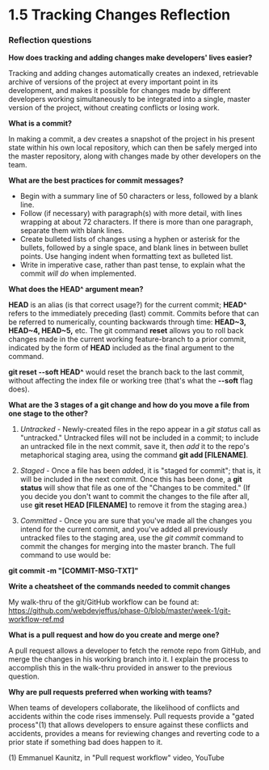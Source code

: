 # 1.5 Tracking Changes Reflection

### Reflection questions

**How does tracking and adding changes make developers' lives easier?**

Tracking and adding changes automatically creates an indexed, retrievable archive of versions of the project at every important point in its development, and makes it possible for changes made by different developers working simultaneously to be integrated into a single, master version of the project, without creating conflicts or losing work.

**What is a commit?**

In making a commit, a dev creates a snapshot of the project in his present state within his own local repository, which can then be safely merged into the master repository, along with changes made by other developers on the team.

**What are the best practices for commit messages?**

- Begin with a summary line of 50 characters or less, followed by a blank line.
- Follow (if necessary) with paragraph(s) with more detail, with lines  wrapping at about 72 characters. If there is more than one paragraph, separate them with blank lines.
- Create bulleted lists of changes using a hyphen or asterisk for the bullets, followed by a single space, and blank lines in between bullet points. Use hanging indent when formatting text as bulleted list.
- Write in imperative case, rather than past tense, to explain what the commit *will do* when implemented.

**What does the HEAD^ argument mean?**

**HEAD** is an alias (is that correct usage?) for the current commit; **HEAD^** refers to the immediately preceding (last) commit. Commits before that can be referred to numerically, counting backwards through time: **HEAD~3, HEAD~4, HEAD~5,** etc. The git command **reset** allows you to roll back changes made in the current working feature-branch to a prior commit, indicated by the form of **HEAD** included as the final argument to the command.

**git reset --soft HEAD^** would reset the branch back to the last commit, without affecting the index file or working tree (that's what the **--soft** flag does).

**What are the 3 stages of a git change and how do you move a file from one stage to the other?**

1. *Untracked* - Newly-created files in the repo appear in a *git status* call as "untracked." Untracked files will not be included in a commit; to include an untracked file in the next commit, save it, then *add* it to the repo's metaphorical staging area, using the command **git add [FILENAME]**.

2. *Staged* - Once a file has been *add*ed, it is "staged for commit"; that is, it will be included in the next commit. Once this has been done, a **git status** will show that file as one of the "Changes to be commited." (If you decide you don't want to commit the changes to the file after all, use **git reset HEAD [FILENAME]** to remove it from the staging area.)

3. *Committed* - Once you are sure that you've made all the changes you intend for the current commit, and you've added all previously untracked files to the staging area, use the *git commit* command to commit the changes for merging into the master branch. The full command to use would be:

**git commit -m "[COMMIT-MSG-TXT]"**


**Write a cheatsheet of the commands needed to commit changes**

My walk-thru of the git/GitHub workflow can be found at:
https://github.com/webdevjeffus/phase-0/blob/master/week-1/git-workflow-ref.md

**What is a pull request and how do you create and merge one?**

A pull request allows a developer to fetch the remote repo from GitHub, and merge the changes in his working branch into it. I explain the process to accomplish this in the walk-thru provided in answer to the previous question.

**Why are pull requests preferred when working with teams?**

When teams of developers collaborate, the likelihood of conflicts and accidents within the code rises immensely. Pull requests provide a "gated process"(1) that allows developers to ensure against these conflicts and accidents, provides a means for reviewing changes and reverting code to a prior state if something bad does happen to it.

(1) Emmanuel Kaunitz, in "Pull request workflow" video, YouTube

